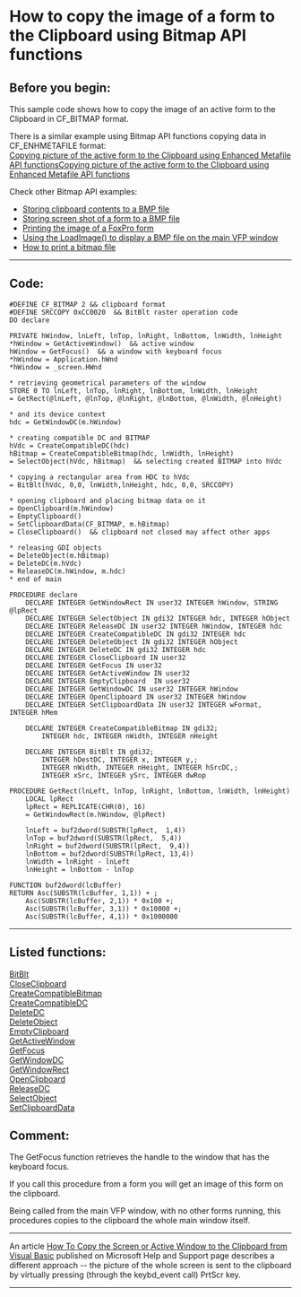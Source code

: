 
# How to copy the image of a form to the Clipboard using Bitmap API functions

## Before you begin:
This sample code shows how to copy the image of an active form to the Clipboard in CF_BITMAP format.  

There is a similar example using Bitmap API functions copying data in CF_ENHMETAFILE format:   
<a href="?example=404">Copying picture of the active form to the Clipboard using Enhanced Metafile API functions</a>[Copying picture of the active form to the Clipboard using Enhanced Metafile API functions](sample_404.md)  

Check other Bitmap API examples:  
* [Storing clipboard contents to a BMP file](sample_189.md)  
* [Storing screen shot of a form to a BMP file](sample_187.md)  
* [Printing the image of a FoxPro form](sample_158.md)  
* [Using the LoadImage() to display a BMP file on the main VFP window](sample_210.md)  
* [How to print a bitmap file](sample_211.md)  
  
***  


## Code:
```foxpro  
#DEFINE CF_BITMAP 2	&& clipboard format
#DEFINE SRCCOPY 0xCC0020  && BitBlt raster operation code
DO declare

PRIVATE hWindow, lnLeft, lnTop, lnRight, lnBottom, lnWidth, lnHeight
*hWindow = GetActiveWindow()  && active window
hWindow = GetFocus()  && a window with keyboard focus
*hWindow = Application.hWnd
*hWindow = _screen.HWnd

* retrieving geometrical parameters of the window
STORE 0 TO lnLeft, lnTop, lnRight, lnBottom, lnWidth, lnHeight
= GetRect(@lnLeft, @lnTop, @lnRight, @lnBottom, @lnWidth, @lnHeight)

* and its device context
hdc = GetWindowDC(m.hWindow)

* creating compatible DC and BITMAP
hVdc = CreateCompatibleDC(hdc)
hBitmap = CreateCompatibleBitmap(hdc, lnWidth, lnHeight)
= SelectObject(hVdc, hBitmap)  && selecting created BITMAP into hVdc

* copying a rectangular area from HDC to hVdc
= BitBlt(hVdc, 0,0, lnWidth,lnHeight, hdc, 0,0, SRCCOPY)

* opening clipboard and placing bitmap data on it
= OpenClipboard(m.hWindow)
= EmptyClipboard()
= SetClipboardData(CF_BITMAP, m.hBitmap)
= CloseClipboard()  && clipboard not closed may affect other apps

* releasing GDI objects
= DeleteObject(m.hBitmap)
= DeleteDC(m.hVdc)
= ReleaseDC(m.hWindow, m.hdc)
* end of main

PROCEDURE declare
	DECLARE INTEGER GetWindowRect IN user32 INTEGER hWindow, STRING @lpRect
	DECLARE INTEGER SelectObject IN gdi32 INTEGER hdc, INTEGER hObject
	DECLARE INTEGER ReleaseDC IN user32 INTEGER hWindow, INTEGER hdc
	DECLARE INTEGER CreateCompatibleDC IN gdi32 INTEGER hdc
	DECLARE INTEGER DeleteObject IN gdi32 INTEGER hObject
	DECLARE INTEGER DeleteDC IN gdi32 INTEGER hdc
	DECLARE INTEGER CloseClipboard IN user32
	DECLARE INTEGER GetFocus IN user32
	DECLARE INTEGER GetActiveWindow IN user32
	DECLARE INTEGER EmptyClipboard  IN user32
	DECLARE INTEGER GetWindowDC IN user32 INTEGER hWindow
	DECLARE INTEGER OpenClipboard IN user32 INTEGER hWindow
	DECLARE INTEGER SetClipboardData IN user32 INTEGER wFormat, INTEGER hMem

	DECLARE INTEGER CreateCompatibleBitmap IN gdi32;
		INTEGER hdc, INTEGER nWidth, INTEGER nHeight

	DECLARE INTEGER BitBlt IN gdi32;
		INTEGER hDestDC, INTEGER x, INTEGER y,;
		INTEGER nWidth, INTEGER nHeight, INTEGER hSrcDC,;
		INTEGER xSrc, INTEGER ySrc, INTEGER dwRop

PROCEDURE GetRect(lnLeft, lnTop, lnRight, lnBottom, lnWidth, lnHeight)
    LOCAL lpRect
    lpRect = REPLICATE(CHR(0), 16)
    = GetWindowRect(m.hWindow, @lpRect)

    lnLeft = buf2dword(SUBSTR(lpRect,  1,4))
    lnTop = buf2dword(SUBSTR(lpRect,  5,4))
    lnRight = buf2dword(SUBSTR(lpRect,  9,4))
    lnBottom = buf2dword(SUBSTR(lpRect, 13,4))
	lnWidth = lnRight - lnLeft
	lnHeight = lnBottom - lnTop

FUNCTION buf2dword(lcBuffer)
RETURN Asc(SUBSTR(lcBuffer, 1,1)) + ;
	Asc(SUBSTR(lcBuffer, 2,1)) * 0x100 +;
	Asc(SUBSTR(lcBuffer, 3,1)) * 0x10000 +;
	Asc(SUBSTR(lcBuffer, 4,1)) * 0x1000000  
```  
***  


## Listed functions:
[BitBlt](../libraries/gdi32/BitBlt.md)  
[CloseClipboard](../libraries/user32/CloseClipboard.md)  
[CreateCompatibleBitmap](../libraries/gdi32/CreateCompatibleBitmap.md)  
[CreateCompatibleDC](../libraries/gdi32/CreateCompatibleDC.md)  
[DeleteDC](../libraries/gdi32/DeleteDC.md)  
[DeleteObject](../libraries/gdi32/DeleteObject.md)  
[EmptyClipboard](../libraries/user32/EmptyClipboard.md)  
[GetActiveWindow](../libraries/user32/GetActiveWindow.md)  
[GetFocus](../libraries/user32/GetFocus.md)  
[GetWindowDC](../libraries/user32/GetWindowDC.md)  
[GetWindowRect](../libraries/user32/GetWindowRect.md)  
[OpenClipboard](../libraries/user32/OpenClipboard.md)  
[ReleaseDC](../libraries/user32/ReleaseDC.md)  
[SelectObject](../libraries/gdi32/SelectObject.md)  
[SetClipboardData](../libraries/user32/SetClipboardData.md)  

## Comment:
The GetFocus function retrieves the handle to the window that has the keyboard focus.  
  
If you call this procedure from a form you will get an image of this form on  the clipboard.  
  
Being called from the main VFP window, with no other forms running, this procedures copies to the clipboard the whole main window itself.  
  
* * *  
An article <a href="http://support.microsoft.com/default.aspx?scid=kb;EN-US;q240653">How To Copy the Screen or Active Window to the Clipboard from Visual Basic</a> published on Microsoft Help and Support page describes a different approach -- the picture of the whole screen is sent to the clipboard by virtually pressing (through the keybd_event call) PrtScr key.  
  
***  


